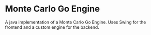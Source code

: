 # Monte Carlo Go Engine
A java implementation of a Monte Carlo Go Engine. Uses Swing for the frontend and a custom engine for the backend.
